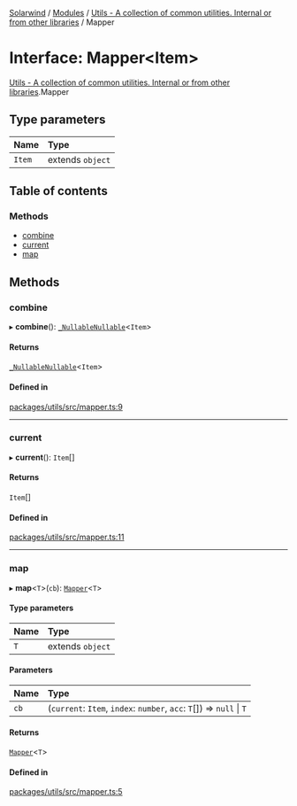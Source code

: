[Solarwind](../README.md) / [Modules](../modules.md) / [Utils - A collection of common utilities. Internal or from other libraries](../modules/Utils___A_collection_of_common_utilities__Internal_or_from_other_libraries.md) / Mapper

# Interface: Mapper<Item\>

[Utils - A collection of common utilities. Internal or from other libraries](../modules/Utils___A_collection_of_common_utilities__Internal_or_from_other_libraries.md).Mapper

## Type parameters

| Name | Type |
| :------ | :------ |
| `Item` | extends `object` |

## Table of contents

### Methods

- [combine](Utils___A_collection_of_common_utilities__Internal_or_from_other_libraries.Mapper.md#combine)
- [current](Utils___A_collection_of_common_utilities__Internal_or_from_other_libraries.Mapper.md#current)
- [map](Utils___A_collection_of_common_utilities__Internal_or_from_other_libraries.Mapper.md#map)

## Methods

### combine

▸ **combine**(): [`_NullableNullable`](../modules/Utils___A_collection_of_common_utilities__Internal_or_from_other_libraries.md#_nullablenullable)<`Item`\>

#### Returns

[`_NullableNullable`](../modules/Utils___A_collection_of_common_utilities__Internal_or_from_other_libraries.md#_nullablenullable)<`Item`\>

#### Defined in

[packages/utils/src/mapper.ts:9](https://github.com/antoniopresto/darch/blob/c5cd1c8/packages/utils/src/mapper.ts#L9)

___

### current

▸ **current**(): `Item`[]

#### Returns

`Item`[]

#### Defined in

[packages/utils/src/mapper.ts:11](https://github.com/antoniopresto/darch/blob/c5cd1c8/packages/utils/src/mapper.ts#L11)

___

### map

▸ **map**<`T`\>(`cb`): [`Mapper`](Utils___A_collection_of_common_utilities__Internal_or_from_other_libraries.Mapper.md)<`T`\>

#### Type parameters

| Name | Type |
| :------ | :------ |
| `T` | extends `object` |

#### Parameters

| Name | Type |
| :------ | :------ |
| `cb` | (`current`: `Item`, `index`: `number`, `acc`: `T`[]) => ``null`` \| `T` |

#### Returns

[`Mapper`](Utils___A_collection_of_common_utilities__Internal_or_from_other_libraries.Mapper.md)<`T`\>

#### Defined in

[packages/utils/src/mapper.ts:5](https://github.com/antoniopresto/darch/blob/c5cd1c8/packages/utils/src/mapper.ts#L5)
